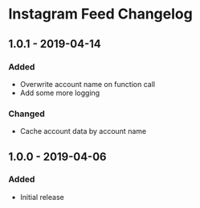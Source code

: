 # Instagram Feed Changelog

## 1.0.1 - 2019-04-14
### Added
- Overwrite account name on function call
- Add some more logging
### Changed
- Cache account data by account name

## 1.0.0 - 2019-04-06
### Added
- Initial release
